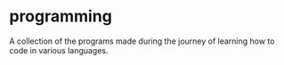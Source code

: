 # programming
A collection of the programs made during the journey of learning how to code in various languages.
